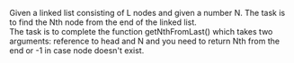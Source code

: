 Given a linked list consisting of L nodes and given a number N. The task is to find the Nth node from the end of the linked list.<br/>
The task is to complete the function getNthFromLast() which takes two arguments: reference to head and N and you need to return Nth from the end or -1 in case node doesn't exist.
